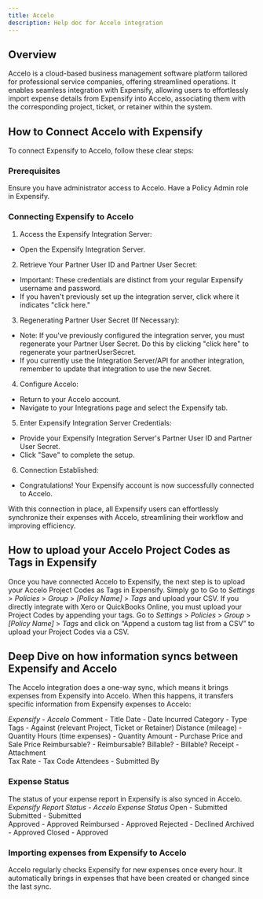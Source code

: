 ```yaml
---
title: Accelo
description: Help doc for Accelo integration
---
```

<!-- The lines above are required by Jekyll to process the .md file -->

## Overview
Accelo is a cloud-based business management software platform tailored for professional service companies, offering streamlined operations. It enables seamless integration with Expensify, allowing users to effortlessly import expense details from Expensify into Accelo, associating them with the corresponding project, ticket, or retainer within the system. 

## How to Connect Accelo with Expensify
To connect Expensify to Accelo, follow these clear steps:

### Prerequisites
Ensure you have administrator access to Accelo.
Have a Policy Admin role in Expensify.

### Connecting Expensify to Accelo
1. Access the Expensify Integration Server:
- Open the Expensify Integration Server.
2. Retrieve Your Partner User ID and Partner User Secret:
- Important: These credentials are distinct from your regular Expensify username and password.
- If you haven't previously set up the integration server, click where it indicates "click here."
3. Regenerating Partner User Secret (If Necessary):
- Note: If you've previously configured the integration server, you must regenerate your Partner User Secret. Do this by clicking "click here" to regenerate your partnerUserSecret.
- If you currently use the Integration Server/API for another integration, remember to update that integration to use the new Secret.
4. Configure Accelo:
- Return to your Accelo account.
- Navigate to your Integrations page and select the Expensify tab.
5. Enter Expensify Integration Server Credentials:
- Provide your Expensify Integration Server's Partner User ID and Partner User Secret.
- Click "Save" to complete the setup.
6. Connection Established:
- Congratulations! Your Expensify account is now successfully connected to Accelo.

With this connection in place, all Expensify users can effortlessly synchronize their expenses with Accelo, streamlining their workflow and improving efficiency.

## How to upload your Accelo Project Codes as Tags in Expensify
Once you have connected Accelo to Expensify, the next step is to upload your Accelo Project Codes as Tags in Expensify. Simply go to Go to *Settings* > *Policies* > *Group* > _[Policy Name]_ > *Tags* and upload your CSV.
If you directly integrate with Xero or QuickBooks Online, you must upload your Project Codes by appending your tags. Go to *Settings* > *Policies* > *Group* > _[Policy Name]_ > *Tags* and click on “Append a custom tag list from a CSV” to upload your Project Codes via a CSV.

## Deep Dive on how information syncs between Expensify and Accelo
The Accelo integration does a one-way sync, which means it brings expenses from Expensify into Accelo. When this happens, it transfers specific information from Expensify expenses to Accelo:

*Expensify*		- 	*Accelo*
Comment		    -	  Title
Date			    -	  Date Incurred
Category		  -	  Type
Tags			    -	  Against (relevant Project, Ticket or Retainer) 
Distance (mileage) 	- 	Quantity
Hours (time expenses) - 	Quantity
Amount		    -	  Purchase Price and Sale Price 
Reimbursable?	-	  Reimbursable? 
Billable?		  -	  Billable?
Receipt		    -	  Attachment                                                                                                     
Tax Rate		  -	  Tax Code
Attendees		  -	  Submitted By

### Expense Status
The status of your expense report in Expensify is also synced in Accelo.
*Expensify Report Status*	-	*Accelo Expense Status*
Open 				  -	  Submitted                                                                                                                                
Submitted			-	  Submitted                                                                                                                        
Approved			-	  Approved 
Reimbursed   	-	  Approved
Rejected			-	  Declined
Archived			-	  Approved
Closed 		  	- 	Approved

### Importing expenses from Expensify to Accelo
Accelo regularly checks Expensify for new expenses once every hour. It automatically brings in expenses that have been created or changed since the last sync.

